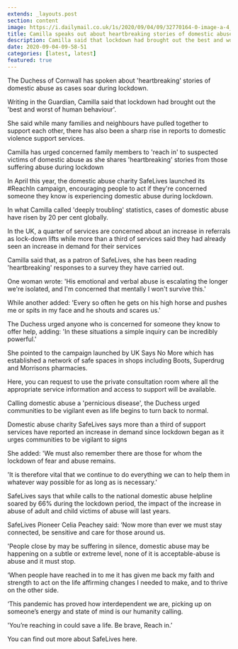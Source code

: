 ```yaml
---
extends: _layouts.post
section: content
image: https://i.dailymail.co.uk/1s/2020/09/04/09/32770164-0-image-a-4_1599208705493.jpg 
title: Camilla speaks out about heartbreaking stories of domestic abuse as cases soar during lockdown  
description: Camilla said that lockdown had brought out the best and worst of human behaviour and has urged those who are concerned about loved ones suffering from domestic abuse to reach in to them 
date: 2020-09-04-09-58-51 
categories: [latest, latest] 
featured: true 
--- 
```

The Duchess of Cornwall has spoken about 'heartbreaking' stories of domestic abuse as cases soar during lockdown.

Writing in the Guardian, Camilla said that lockdown had brought out the 'best and worst of human behaviour'.

She said while many families and neighbours have pulled together to support each other, there has also been a sharp rise in reports to domestic violence support services.

Camilla has urged concerned family members to 'reach in' to suspected victims of domestic abuse as she shares 'heartbreaking' stories from those suffering abuse during lockdown

In April this year, the domestic abuse charity SafeLives launched its #ReachIn campaign, encouraging people to act if they're concerned someone they know is experiencing domestic abuse during lockdown.

In what Camilla called 'deeply troubling' statistics, cases of domestic abuse have risen by 20 per cent globally.

In the UK, a quarter of services are concerned about an increase in referrals as lock-down lifts while more than a third of services said they had already seen an increase in demand for their services 

Camilla said that, as a patron of SafeLives, she has been reading 'heartbreaking' responses to a survey they have carried out.

One woman wrote: 'His emotional and verbal abuse is escalating the longer we're isolated, and I'm concerned that mentally I won't survive this.'

While another added: 'Every so often he gets on his high horse and pushes me or spits in my face and he shouts and scares us.' 

The Duchess urged anyone who is concerned for someone they know to offer help, adding: 'In these situations a simple inquiry can be incredibly powerful.'

She pointed to the campaign launched by UK Says No More which has established a network of safe spaces in shops including Boots, Superdrug and Morrisons pharmacies.

Here, you can request to use the private consultation room where all the appropriate service information and access to support will be available.

Calling domestic abuse a 'pernicious disease', the Duchess urged communities to be vigilant even as life begins to turn back to normal.

Domestic abuse charity SafeLives says more than a third of support services have reported an increase in demand since lockdown began as it urges communities to be vigilant to signs

She added: 'We must also remember there are those for whom the lockdown of fear and abuse remains. 

'It is therefore vital that we continue to do everything we can to help them in whatever way possible for as long as is necessary.'

SafeLives says that while calls to the national domestic abuse helpline soared by 66% during the lockdown period, the impact of the increase in abuse of adult and child victims of abuse will last years. 

SafeLives Pioneer Celia Peachey said: ‘Now more than ever we must stay connected, be sensitive and care for those around us.

'People close by may be suffering in silence, domestic abuse may be happening on a subtle or extreme level, none of it is acceptable-abuse is abuse and it must stop.

‘When people have reached in to me it has given me back my faith and strength to act on the life affirming changes I needed to make, and to thrive on the other side.

‘This pandemic has proved how interdependent we are, picking up on someone’s energy and state of mind is our humanity calling.

'You’re reaching in could save a life. Be brave, Reach in.’

You can find out more about SafeLives here. 

